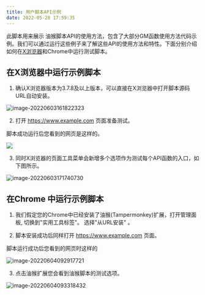 ```yaml
---
title: 用户脚本API示例
date: 2022-05-28 17:59:35
---
```


此脚本用来展示 油猴脚本API的使用方法，包含了大部分GM函数使用方法代码示例。我们可以通过运行这些例子来了解这些API的使用方法和特性。下面分别介绍如何在[X浏览器](https://www.xbext.com)和Chrome中运行测试脚本。





## 在X浏览器中运行示例脚本



1. 确认X浏览器版本为3.7.8及以上版本，可以直接在X浏览器中打开脚本源码URL自动安装。



![image-20220603161822323](images/image-20220603161822323.png)

2.  打开 https://www.example.com 页面准备测试。

脚本成功运行后您看到的网页是这样的。



![](images/image-20220603163237236.png)



3. 同时X浏览器的页面工具菜单会新增多个选项作为测试每个API函数的入口，如下图所示。

![image-20220603171740730](images/image-20220603171740730.png)









## 在Chrome 中运行示例脚本

1. 我们假定您的Chrome中已经安装了油猴(Tampermonkey)扩展，打开管理面板, 切换到"实用工具标签"。 选择"从URL安装" 。

2. 脚本安装成功后同样打开 https://www.example.com 页面。

脚本运行成功后您看到的网页时这样的

![image-20220604092917721](images/image-20220604092917721.png)



3. 点击油猴扩展您会看到油猴脚本的测试选项。



![image-20220604093318432](images/image-20220604093318432.png)
